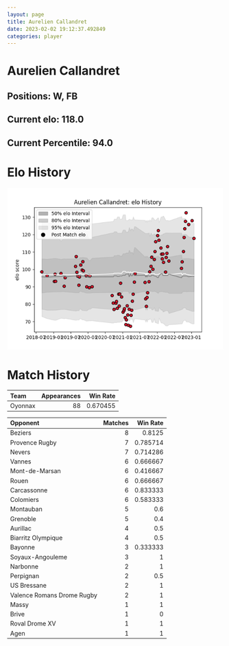 ```yaml
---  
layout: page  
title: Aurelien Callandret  
date: 2023-02-02 19:12:37.492849  
categories: player  
---
```

# Aurelien Callandret

## Positions: W, FB

## Current elo: 118.0

## Current Percentile: 94.0

# Elo History


![elo history](history_AurelienCallandret.png)
# Match History


| Team    |   Appearances |   Win Rate |
|:--------|--------------:|-----------:|
| Oyonnax |            88 |   0.670455 |

| Opponent                   |   Matches |   Win Rate |
|:---------------------------|----------:|-----------:|
| Beziers                    |         8 |   0.8125   |
| Provence Rugby             |         7 |   0.785714 |
| Nevers                     |         7 |   0.714286 |
| Vannes                     |         6 |   0.666667 |
| Mont-de-Marsan             |         6 |   0.416667 |
| Rouen                      |         6 |   0.666667 |
| Carcassonne                |         6 |   0.833333 |
| Colomiers                  |         6 |   0.583333 |
| Montauban                  |         5 |   0.6      |
| Grenoble                   |         5 |   0.4      |
| Aurillac                   |         4 |   0.5      |
| Biarritz Olympique         |         4 |   0.5      |
| Bayonne                    |         3 |   0.333333 |
| Soyaux-Angouleme           |         3 |   1        |
| Narbonne                   |         2 |   1        |
| Perpignan                  |         2 |   0.5      |
| US Bressane                |         2 |   1        |
| Valence Romans Drome Rugby |         2 |   1        |
| Massy                      |         1 |   1        |
| Brive                      |         1 |   0        |
| Roval Drome XV             |         1 |   1        |
| Agen                       |         1 |   1        |